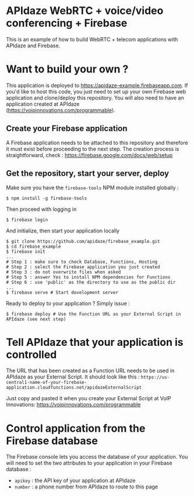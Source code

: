 # APIdaze WebRTC + voice/video conferencing + Firebase
This is an example of how to build WebRTC + telecom applications with APIdaze
and Firebase.

# Want to build your own ?

This application is deployed to https://apidaze-example.firebaseapp.com.
If you'd like to host this code, you just need to set up your own Firebase web
application and clone/deploy this repository. You will also need to have
an application created at APIdaze (https://voipinnovations.com/programmable).

## Create your Firebase application

A Firebase application needs to be attached to this repository and therefore it
must exist before proceeding to the next step. The creation process is
straightforward, check : https://firebase.google.com/docs/web/setup

## Get the repository, start your server, deploy

Make sure you have the `firebase-tools` NPM module installed globally :
```
$ npm install -g firebase-tools
```
Then proceed with logging in
```
$ firebase login
```
And initialize, then start your application locally
```
$ git clone https://github.com/apidaze/firebase_example.git
$ cd firebase_example
$ firebase init
...
# Step 1 : make sure to check Database, Functions, Hosting
# Step 2 : select the Firebase application you just created
# Step 3 : do not overwrite files when asked
# Step 5 : answer Yes to install NPM dependencies for Functions
# Step 6 : use 'public' as the directory to use as the public dir
...
$ firebase serve # Start development server
```
Ready to deploy to your application ? Simply issue :
```
$ firebase deploy # Use the Function URL as your External Script in APIdaze (see next step)
```

# Tell APIdaze that your application is controlled

The URL that has been created as a Function URL needs to be used
in APIdaze as your External Script. It should look like this :
`https://us-central1-name-of-your-firebase-application.cloudfunctions.net/apidazeExternalScript`

Just copy and pasted it when you create your External Script at VoIP Innovations: https://voipinnovations.com/programmable

# Control application from the Firebase database

The Firebase console lets you access the database of your application. You will
need to set the two attributes to your application in your Firebase database :
- `apikey` : the API key of your application at APIdaze
- `number` : a phone number from APIdaze to route to this page
